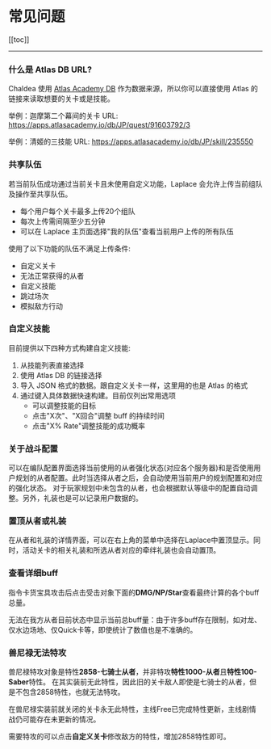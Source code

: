 # 常见问题

[[toc]]

<hr/>

### 什么是 Atlas DB URL?

Chaldea 使用 [Atlas Academy DB](https://apps.atlasacademy.io/db/) 作为数据来源，所以你可以直接使用 Atlas 的链接来读取想要的关卡或是技能。

举例：迦摩第二个幕间的关卡 URL: https://apps.atlasacademy.io/db/JP/quest/91603792/3

举例：清姬的三技能 URL: https://apps.atlasacademy.io/db/JP/skill/235550

### 共享队伍

若当前队伍成功通过当前关卡且未使用自定义功能，Laplace 会允许上传当前组队及操作至共享队伍。

- 每个用户每个关卡最多上传20个组队
- 每次上传需间隔至少五分钟
- 可以在 Laplace 主页面选择"我的队伍"查看当前用户上传的所有队伍

使用了以下功能的队伍不满足上传条件:

- 自定义关卡
- 无法正常获得的从者
- 自定义技能
- 跳过场次
- 模拟敌方行动

### 自定义技能

目前提供以下四种方式构建自定义技能:

1. 从技能列表直接选择
2. 使用 Atlas DB 的链接选择
3. 导入 JSON 格式的数据。跟自定义关卡一样，这里用的也是 Atlas 的格式
4. 通过键入具体数据快速构建。目前仅列出常用选项
   - 可以调整技能的目标
   - 点击"X次"、"X回合"调整 buff 的持续时间
   - 点击"X% Rate"调整技能的成功概率

### 关于战斗配置

可以在编队配置界面选择当前使用的从者强化状态(对应各个服务器)和是否使用用户规划的从者配置。此时当选择从者之后，会自动使用当前用户的规划配置和对应的强化状态。
对于玩家规划中未包含的从者，也会根据默认等级中的配置自动调整。另外，礼装也是可以记录用户数据的。

### 置顶从者或礼装

在从者和礼装的详情界面，可以在右上角的菜单中选择在Laplace中置顶显示。同时，活动关卡的相关礼装和所选从者对应的牵绊礼装也会自动置顶。

### 查看详细buff

指令卡货宝具攻击后点击受击对象下面的**DMG/NP/Star**查看最终计算的各个buff总量。

无法在我方从者目前状态中显示当前总buff量：由于许多buff存在限制，如对龙、仅水边场地、仅Quick卡等，即使统计了数值也是不准确的。

### 兽尼禄无法特攻

兽尼禄特攻对象是特性**2858-七骑士从者**，并非特攻**特性1000-从者**且**特性100-Saber**特性。
在其实装前无此特性，因此旧的关卡敌人即使是七骑士的从者，但是不包含2858特性，也就无法特攻。

在兽尼禄实装前就关闭的关卡永无此特性，主线Free已完成特性更新，主线剧情战仍可能存在未更新的情况。

需要特攻的可以点击**自定义关卡**修改敌方的特性，增加2858特性即可。
